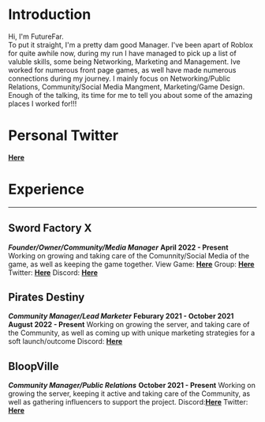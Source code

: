 # Introduction
Hi, I'm FutureFar.\
To put it straight, I'm a pretty dam good Manager. I've been apart of Roblox for quite awhile now, during my run I have managed to pick up a list of valuble skills, some being Networking, Marketing and Management. Ive worked for numerous front page games, as well have made numerous connections during my journey. I mainly focus on Networking/Public Relations, Community/Social Media Mangment, Marketing/Game Design. Enough of the talking, its time for me to tell you about some of the amazing places I worked for!!!
# Personal Twitter 
**[Here](https://twitter.com/FutureFar_)**

# Experience
_______
## Sword Factory X
***Founder/Owner/Community/Media Manager***
**April 2022 - Present**
Working on growing and taking care of the Comunnity/Social Media of the game, as well as keeping the game together. 
View Game: **[Here](https://www.roblox.com/games/9103460924/HALLOWEEN-Sword-Factory-X)**
Group: **[Here](https://www.roblox.com/groups/1164957/TopTier-Games#!/about)**
Twitter: **[Here](https://twitter.com/SwordFactoryX)**
Discord: **[Here](https://discord.gg/ToptierGames)**

## Pirates Destiny
***Community Manager/Lead Marketer***
**Feburary 2021 - October 2021**
**August 2022 - Present**
Working on growing the server, and taking care of the Community, as well as coming up with unique marketing strategies for a soft launch/outcome
Discord: **[Here](discord.gg/PiratesDestiny)**

## BloopVille
***Community Manager/Public Relations***
**October 2021 - Present**
Working on growing the server, keeping it active and taking care of the Community, as well as gathering influencers to support the project.
Discord:**[Here](https://discord.gg/BloopVille)**
Twitter: **[Here](https://twitter.com/BloopVilleGame)**

